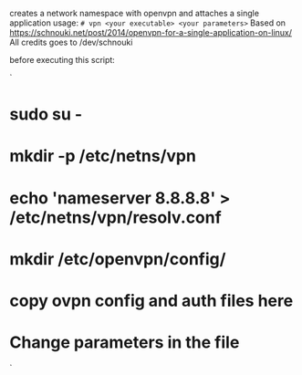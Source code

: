 creates a network namespace with openvpn and attaches a single application
usage:
`# vpn <your executable> <your parameters>`
Based on https://schnouki.net/post/2014/openvpn-for-a-single-application-on-linux/
All credits goes to /dev/schnouki

before executing this script:

`
# sudo su -
# mkdir -p /etc/netns/vpn
# echo 'nameserver 8.8.8.8' > /etc/netns/vpn/resolv.conf
# mkdir /etc/openvpn/config/
# copy ovpn config and auth files here 
# Change parameters in the file
`
